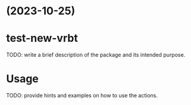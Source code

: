 #  (2023-10-25)



# test-new-vrbt
TODO: write a brief description of the package and its intended purpose.
# Usage
TODO: provide hints and examples on how to use the actions.
